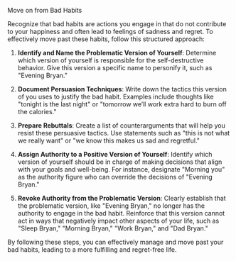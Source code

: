 Move on from Bad Habits

Recognize that bad habits are actions you engage in that do not contribute to your happiness and often lead to feelings of sadness and regret. To effectively move past these habits, follow this structured approach:

1. **Identify and Name the Problematic Version of Yourself**: Determine which version of yourself is responsible for the self-destructive behavior. Give this version a specific name to personify it, such as "Evening Bryan."

2. **Document Persuasion Techniques**: Write down the tactics this version of you uses to justify the bad habit. Examples include thoughts like "tonight is the last night" or "tomorrow we’ll work extra hard to burn off the calories."

3. **Prepare Rebuttals**: Create a list of counterarguments that will help you resist these persuasive tactics. Use statements such as "this is not what we really want" or "we know this makes us sad and regretful."

4. **Assign Authority to a Positive Version of Yourself**: Identify which version of yourself should be in charge of making decisions that align with your goals and well-being. For instance, designate "Morning you" as the authority figure who can override the decisions of "Evening Bryan."

5. **Revoke Authority from the Problematic Version**: Clearly establish that the problematic version, like "Evening Bryan," no longer has the authority to engage in the bad habit. Reinforce that this version cannot act in ways that negatively impact other aspects of your life, such as "Sleep Bryan," "Morning Bryan," "Work Bryan," and "Dad Bryan."

By following these steps, you can effectively manage and move past your bad habits, leading to a more fulfilling and regret-free life.